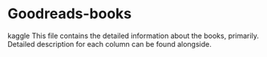 # Goodreads-books
kaggle
This file contains the detailed information about the books, primarily. Detailed description for each column can be found alongside.
